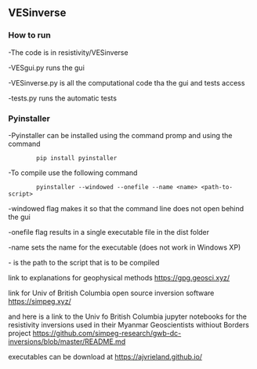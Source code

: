 ## VESinverse
### How to run
-The code is in resistivity/VESinverse

-VESgui.py runs the gui 

-VESinverse.py is all the computational code tha the gui and tests access

-tests.py runs the automatic tests

### Pyinstaller
-Pyinstaller can be installed using the command promp and using the command
```
        pip install pyinstaller
```
-To compile use the following command
```
        pyinstaller --windowed --onefile --name <name> <path-to-script>
```
-windowed flag makes it so that the command line does not open behind the gui

-onefile flag results in a single executable file in the dist folder

-name sets the name for the executable (does not work in Windows XP)

-<path-to-script> is the path to the script that is to be compiled

link to explanations for geophysical methods
https://gpg.geosci.xyz/

link for Univ of British Columbia open source inversion software
https://simpeg.xyz/

and here is a link to the Univ fo British Columbia jupyter notebooks for the resistivity inversions used in their
Myanmar Geoscientists withiout Borders project
https://github.com/simpeg-research/gwb-dc-inversions/blob/master/README.md

executables can be download at https://ajvrieland.github.io/
